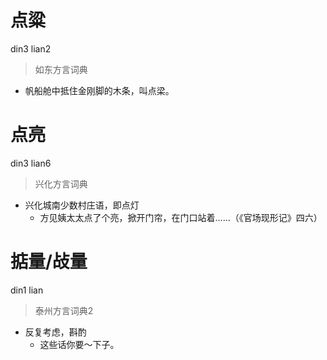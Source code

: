 # 点粱
din3 lian2
> 如东方言词典
- 帆船舱中抵住金刚脚的木条，叫点梁。

# 点亮
din3 lian6
> 兴化方言词典
- 兴化城南少数村庄语，即点灯
  - 方见姨太太点了个亮，掀开门帘，在门口站着……（《官场现形记》四六）


# 掂量/敁量
din1 lian
> 泰州方言词典2
- 反复考虑，斟酌
  - 这些话你要～下子。